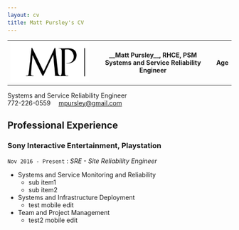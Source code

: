 ```yaml
---
layout: cv
title: Matt Pursley's CV
---
```

<table style="width:100%">
  <tr>
    <th><img src="assets/matt pursley resume logo v2 cropped.png" width="200"></th>
    <th> __Matt Pursley__, RHCE, PSM <br>Systems and Service Reliability Engineer</th> 
    <th>Age</th>
  </tr>
</table>
Systems and Service Reliability Engineer
<div id="webaddress">
<i class="fi-telephone"></i>
772-226-0559
<i class="fi-mail" style="margin-left:1em"></i>
<a href="mpursley@gmail.com">mpursley@gmail.com</a>
</div>

## Professional Experience

### __Sony Interactive Entertainment, Playstation__
```Nov 2016 - Present``` : _SRE - Site Reliability Engineer_

* Systems and Service Monitoring and Reliability
  * sub item1
  * sub item2
* Systems and Infrastructure Deployment
  * test mobile edit
* Team and Project Management
  * test2 mobile edit
